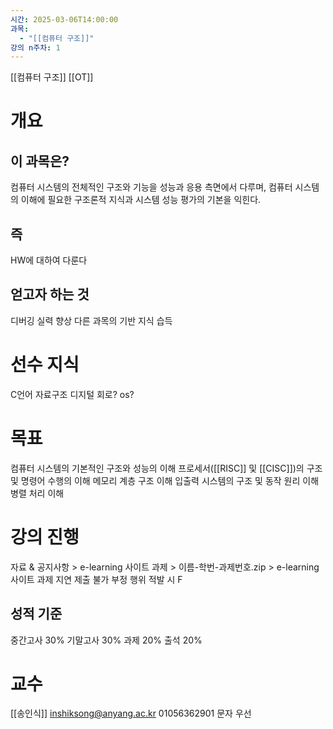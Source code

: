 ```yaml
---
시간: 2025-03-06T14:00:00
과목:
  - "[[컴퓨터 구조]]"
강의 n주차: 1
---
```

[[컴퓨터 구조]] [[OT]]
# 개요 
## 이 과목은?
컴퓨터 시스템의 전체적인 구조와 기능을 성능과 응용 측면에서 다루며, 컴퓨터 시스템의 이해에 필요한 구조론적 지식과 시스템 성능 평가의 기본을 익힌다.
## 즉
HW에 대하여 다룬다

## 얻고자 하는 것
디버깅 실력 향상
다른 과목의 기반 지식 습득

# 선수 지식
C언어 
자료구조
디지털 회로? 
os?
# 목표 
컴퓨터 시스템의 기본적인 구조와 성능의 이해
프로세서([[RISC]] 및 [[CISC]])의 구조 및 명령어 수행의 이해
메모리 계층 구조 이해
입출력 시스템의 구조 및 동작 원리 이해
병렬 처리 이해

# 강의 진행
자료 & 공지사항 > e-learning 사이트 
과제 > 이름-학번-과제번호.zip > e-learning 사이트 
과제 지연 제출 불가 
부정 행위 적발 시 F 
## 성적 기준 
중간고사 30%
기말고사 30%
과제 20%
출석 20% 
 
# 교수 
[[송인식]] inshiksong@anyang.ac.kr 01056362901 문자 우선 
